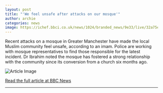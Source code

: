 ```yaml
---
layout: post
title: "'We feel unsafe after attacks on our mosque'"
author: archie
categories: news
image: https://ichef.bbci.co.uk/news/1024/branded_news/9e33/live/32a75e70-8a58-11f0-b391-6936825093bd.jpg
---
```

Recent attacks on a mosque in Greater Manchester have made the local Muslim community feel unsafe, according to an imam. Police are working with mosque representatives to find those responsible for the latest incident. Dr Ibrahim noted the mosque has fostered a strong relationship with the community since its conversion from a church six months ago.

![Article Image](https://ichef.bbci.co.uk/news/1024/branded_news/9e33/live/32a75e70-8a58-11f0-b391-6936825093bd.jpg)

[Read the full article at BBC News](https://www.bbc.com/news/articles/cdxqlpze88ro?at_medium=RSS&at_campaign=rss)

---
